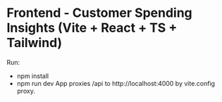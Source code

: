 # Frontend - Customer Spending Insights (Vite + React + TS + Tailwind)

Run:
- npm install
- npm run dev
App proxies /api to http://localhost:4000 by vite.config proxy.
